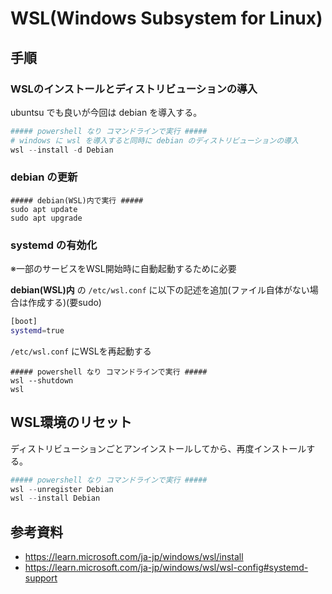 # WSL(Windows Subsystem for Linux)

## 手順

### WSLのインストールとディストリビューションの導入

ubuntsu でも良いが今回は debian を導入する。

```powershell
##### powershell なり コマンドラインで実行 #####
# windows に wsl を導入すると同時に debian のディストリビューションの導入
wsl --install -d Debian
```

### debian の更新

```shell
##### debian(WSL)内で実行 #####
sudo apt update
sudo apt upgrade
```

### systemd の有効化

※一部のサービスをWSL開始時に自動起動するために必要

**debian(WSL)内** の `/etc/wsl.conf` に以下の記述を追加(ファイル自体がない場合は作成する)(要sudo)

```bash
[boot]
systemd=true
```

`/etc/wsl.conf` にWSLを再起動する

```shell
##### powershell なり コマンドラインで実行 #####
wsl --shutdown
wsl
```

## WSL環境のリセット

ディストリビューションごとアンインストールしてから、再度インストールする。

```powershell
##### powershell なり コマンドラインで実行 #####
wsl --unregister Debian
wsl --install Debian
```

## 参考資料

- https://learn.microsoft.com/ja-jp/windows/wsl/install
- https://learn.microsoft.com/ja-jp/windows/wsl/wsl-config#systemd-support
